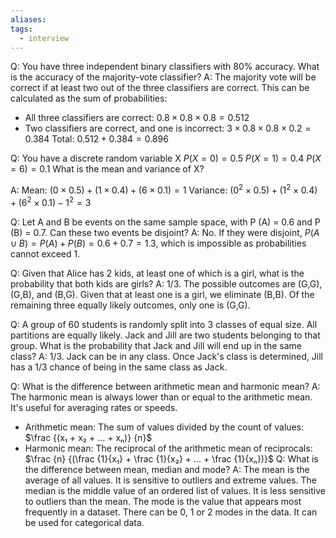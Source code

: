 ```yaml
---
aliases: 
tags:
  - interview
---
```

Q: You have three independent binary classifiers with 80% accuracy. What is the accuracy of the majority-vote classifier?
A: The majority vote will be correct if at least two out of the three classifiers are correct. This can be calculated as the sum of probabilities:
* All three classifiers are correct: $0.8×0.8×0.8=0.512$
* Two classifiers are correct, and one is incorrect: $3×0.8×0.8×0.2=0.384$
Total: $0.512+0.384=0.896$

Q: You have a discrete random variable X
$P(X = 0) = 0.5$
$P(X = 1) = 0.4$
$P(X = 6) = 0.1$
What is the mean and variance of X?

A:
Mean: $(0×0.5)+(1×0.4)+(6×0.1) = 1$
Variance: $(0^2×0.5)+(1^2×0.4)+(6^2×0.1) - 1 ^ 2 = 3$

Q: Let A and B be events on the same sample space, with P (A) = 0.6 and P (B) = 0.7. Can these two events be disjoint?
A: No. If they were disjoint, $P(A ∪ B) = P(A) + P(B) = 0.6 + 0.7 = 1.3$, which is impossible as probabilities cannot exceed 1.

Q: Given that Alice has 2 kids, at least one of which is a girl, what is the probability that both kids are girls?
A: 1/3. The possible outcomes are (G,G), (G,B), and (B,G). Given that at least one is a girl, we eliminate (B,B). Of the remaining three equally likely outcomes, only one is (G,G).

Q: A group of 60 students is randomly split into 3 classes of equal size. All partitions are equally likely. Jack and Jill are two students belonging to that group. What is the probability that Jack and Jill will end up in the same class?
A: 1/3. Jack can be in any class. Once Jack's class is determined, Jill has a 1/3 chance of being in the same class as Jack.

Q: What is the difference between arithmetic mean and harmonic mean? 
A: The harmonic mean is always lower than or equal to the arithmetic mean. It's useful for averaging rates or speeds.
- Arithmetic mean: The sum of values divided by the count of values: $\frac {(x₁ + x₂ + ... + xₙ)} {n}$
- Harmonic mean: The reciprocal of the arithmetic mean of reciprocals: $\frac {n} {(\frac {1}{x₁} + \frac {1}{x₂} + ... + \frac {1}{xₙ})}$
Q: What is the difference between mean, median and mode?
A: The mean is the average of all values. It is sensitive to outliers and extreme values. The median is the middle value of an ordered list of values. It is less sensitive to outliers than the mean. The mode is the value that appears most frequently in a dataset. There can be 0, 1 or 2 modes in the data. It can be used for categorical data.